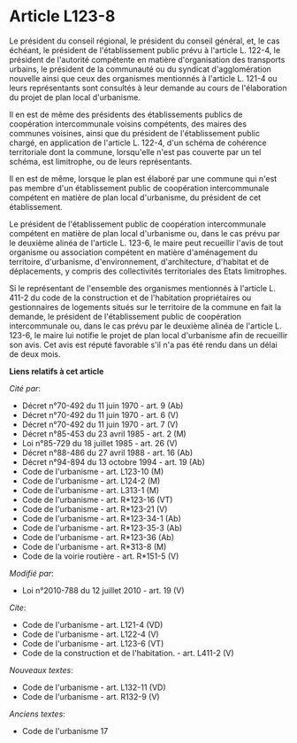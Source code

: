# Article L123-8

Le président du conseil régional, le président du conseil général, et, le cas échéant, le président de l'établissement public
prévu à l'article L. 122-4, le président de l'autorité compétente en matière d'organisation des transports urbains, le
président de la communauté ou du syndicat d'agglomération nouvelle ainsi que ceux des organismes mentionnés à l'article L.
121-4 ou leurs représentants sont consultés à leur demande au cours de l'élaboration du projet de plan local d'urbanisme. 

Il en est de même des présidents des établissements publics de coopération intercommunale voisins compétents, des maires des
communes voisines, ainsi que du président de l'établissement public chargé, en application de l'article L. 122-4, d'un schéma
de cohérence territoriale dont la commune, lorsqu'elle n'est pas couverte par un tel schéma, est limitrophe, ou de leurs
représentants. 

Il en est de même, lorsque le plan est élaboré par une commune qui n'est pas membre d'un établissement public de coopération
intercommunale compétent en matière de plan local d'urbanisme, du président de cet établissement. 

Le président de l'établissement public de coopération intercommunale compétent en matière de plan local d'urbanisme ou, dans
le cas prévu par le deuxième alinéa de l'article L. 123-6, le maire peut recueillir l'avis de tout organisme ou association
compétent en matière d'aménagement du territoire, d'urbanisme, d'environnement, d'architecture, d'habitat et de déplacements,
y compris des collectivités territoriales des Etats limitrophes. 

Si le représentant de l'ensemble des organismes mentionnés à l'article L. 411-2 du code de la construction et de l'habitation
propriétaires ou gestionnaires de logements situés sur le territoire de la commune en fait la demande, le président de
l'établissement public de coopération intercommunale ou, dans le cas prévu par le deuxième alinéa de l'article L. 123-6, le
maire lui notifie le projet de plan local d'urbanisme afin de recueillir son avis. Cet avis est réputé favorable s'il n'a pas
été rendu dans un délai de deux mois.

**Liens relatifs à cet article**

_Cité par_:

  - Décret n°70-492 du 11 juin 1970 - art. 9 (Ab)
  - Décret n°70-492 du 11 juin 1970 - art. 6 (V)
  - Décret n°70-492 du 11 juin 1970 - art. 7 (V)
  - Décret n°85-453 du 23 avril 1985 - art. 2 (M)
  - Loi n°85-729 du 18 juillet 1985 - art. 26 (V)
  - Décret n°88-486 du 27 avril 1988 - art. 16 (Ab)
  - Décret n°94-894 du 13 octobre 1994 - art. 19 (Ab)
  - Code de l'urbanisme - art. L123-10 (M)
  - Code de l'urbanisme - art. L124-2 (M)
  - Code de l'urbanisme - art. L313-1 (M)
  - Code de l'urbanisme - art. R*123-16 (VT)
  - Code de l'urbanisme - art. R*123-21 (V)
  - Code de l'urbanisme - art. R*123-34-1 (Ab)
  - Code de l'urbanisme - art. R*123-35-3 (Ab)
  - Code de l'urbanisme - art. R*123-36 (Ab)
  - Code de l'urbanisme - art. R*313-8 (M)
  - Code de la voirie routière - art. R*151-5 (V)

_Modifié par_:

  - Loi n°2010-788 du 12 juillet 2010 - art. 19 (V)

_Cite_:

  - Code de l'urbanisme - art. L121-4 (VD)
  - Code de l'urbanisme - art. L122-4 (V)
  - Code de l'urbanisme - art. L123-6 (VT)
  - Code de la construction et de l'habitation. - art. L411-2 (V)

_Nouveaux textes_:

  - Code de l'urbanisme - art. L132-11 (VD)
  - Code de l'urbanisme - art. R132-9 (V)

_Anciens textes_:

  - Code de l'urbanisme 17
